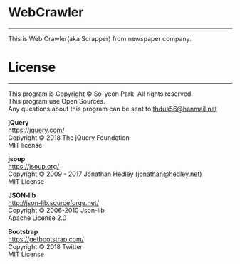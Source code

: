 # WebCrawler
-----------------
This is Web Crawler(aka Scrapper) from newspaper company.

# License
-----------------
This program is Copyright © So-yeon Park. All rights reserved.  
This program use Open Sources.  
Any questions about this program can be sent to thdus56@hanmail.net  

**jQuery**  
https://jquery.com/  
Copyright © 2018 The jQuery Foundation  
MIT license  

**jsoup**  
https://jsoup.org/  
Copyright © 2009 - 2017 Jonathan Hedley (jonathan@hedley.net)  
MIT License  

**JSON-lib**  
http://json-lib.sourceforge.net/  
Copyright © 2006-2010 Json-lib  
Apache License 2.0  

**Bootstrap**  
https://getbootstrap.com/  
Copyright © 2018 Twitter  
MIT License  
